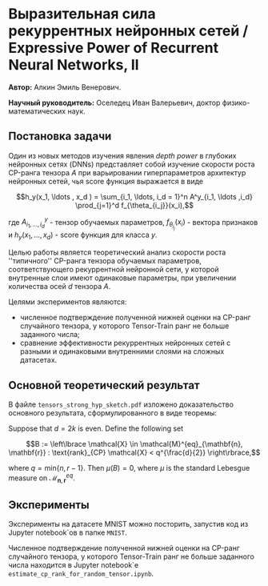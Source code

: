 # Выразительная сила рекуррентных нейронных сетей / Expressive Power of Recurrent Neural Networks, II

**Автор:** Алкин Эмиль Венерович.

**Научный руководитель:** Оселедец Иван Валерьевич, доктор физико-математических наук.

## Постановка задачи
Один из новых методов изучения явления *depth power* в глубоких нейронных сетях (DNNs) представляет собой изучение скорости роста CP-ранга тензора $A$ при варьировании гиперпараметров архитектур нейронных сетей, чья score функция выражается в виде

$$h_y(x_1, \ldots , x_d ) = \sum_{i_1, \ldots, i_d = 1}^n A^y_{i_1, \ldots ,i_d} \prod_{j=1}^d f_{\theta_{i_j}}(x_i),$$

где $A^y_{i_1, \ldots ,i_d}$ - тензор обучаемых параметров, $f_{\theta_{i_j}}(x_i)$ - вектора признаков и $h_y(x_1, \ldots , x_d )$ - score функция для класса $y$.

Целью работы является теоретический анализ скорости роста ''типичного'' CP-ранга тензора обучаемых параметров, соответствующего рекуррентной нейронной сети, у которой внутренные слои имеют одинаковые параметры, при увеличении количества осей $d$ тензора $A$.

Целями экспериментов являются:

- численное подтверждение полученной нижней оценки на CP-ранг случайного тензора, у которого Tensor-Train ранг не больше заданного числа;
- сравнение эффективности рекуррентных нейронных сетей с разными и одинаковыми внутренними слоями на сложных датасетах.

## Основной теоретический результат

В файле ``tensors_strong_hyp_sketch.pdf`` изложено доказательство основного результата, сформулированного в виде теоремы:

Suppose that $d = 2k$ is even. 
Define the following set 
```math
B := \left\lbrace \mathcal{X} \in \mathcal{M}^{eq}_{\mathbf{n}, \mathbf{r}} : \text{rank}_{CP} \mathcal{X} < q^{\frac{d}{2}} \right\rbrace,
```
where  $q = \text{min} \left\lbrace n, r-1 \right\rbrace$.
Then $\mu(B) = 0,$ where $\mu$ is the standard Lebesgue measure on $\mathcal{M}^{eq}_{\mathbf{n}, \mathbf{r}}$.

## Эксперименты

Эксперименты на датасете MNIST можно посторить, запустив код из Jupyter notebook`ов в папке ``MNIST``.

Численное подтверждение полученной нижней оценки на CP-ранг случайного тензора, у которого Tensor-Train ранг не больше заданного числа находится в Jupyter notebook`е ``estimate_cp_rank_for_random_tensor.ipynb``.

